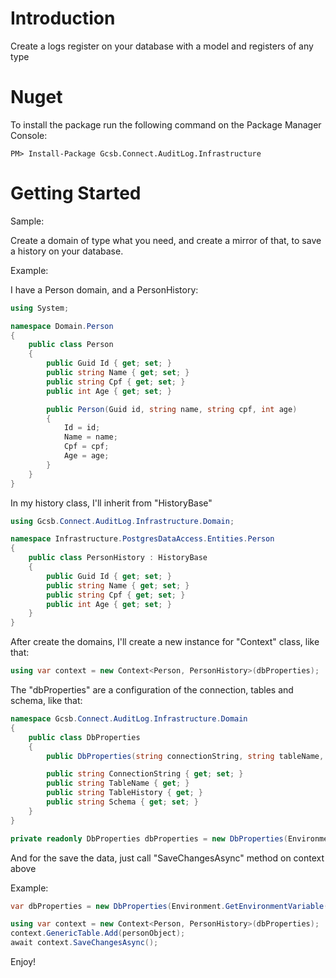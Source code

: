 # Introduction 
Create a logs register on your database with a model and registers of any type

# Nuget

To install the package run the following command on the Package Manager Console:

```
PM> Install-Package Gcsb.Connect.AuditLog.Infrastructure
```


# Getting Started
Sample:

Create a domain of type what you need, and create a mirror of that, to save a history on your database.

Example:

I have a Person domain, and a PersonHistory:

```c#
using System;

namespace Domain.Person
{
    public class Person
    {
        public Guid Id { get; set; }
        public string Name { get; set; }
        public string Cpf { get; set; }
        public int Age { get; set; }

        public Person(Guid id, string name, string cpf, int age)
        {
            Id = id;
            Name = name;
            Cpf = cpf;
            Age = age;
        }
    }
}
```

In my history class, I'll inherit from "HistoryBase"

```c#
using Gcsb.Connect.AuditLog.Infrastructure.Domain;

namespace Infrastructure.PostgresDataAccess.Entities.Person
{
    public class PersonHistory : HistoryBase
    {
        public Guid Id { get; set; }
        public string Name { get; set; }
        public string Cpf { get; set; }
        public int Age { get; set; }
    }
}

```

After create the domains, I'll create a new instance for "Context" class, like that:

```c#
using var context = new Context<Person, PersonHistory>(dbProperties);
```

The "dbProperties" are a configuration of the connection, tables and schema, like that:

```c#
namespace Gcsb.Connect.AuditLog.Infrastructure.Domain
{
    public class DbProperties
    {
        public DbProperties(string connectionString, string tableName, string tableHistory, string schema);

        public string ConnectionString { get; set; }
        public string TableName { get; }
        public string TableHistory { get; }
        public string Schema { get; set; }
    }
}

private readonly DbProperties dbProperties = new DbProperties(Environment.GetEnvironmentVariable("CONN"), "Person", "PersonHistory", "GenericDB");
```

And for the save the data, just call "SaveChangesAsync" method on context above

Example:

```c#
var dbProperties = new DbProperties(Environment.GetEnvironmentVariable("CONN"), "Person", "PersonHistory", "GenericDB");

using var context = new Context<Person, PersonHistory>(dbProperties);
context.GenericTable.Add(personObject);
await context.SaveChangesAsync();
```

Enjoy!

